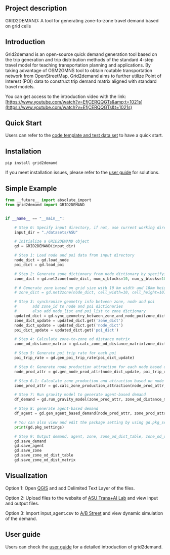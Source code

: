 ## Project description

GRID2DEMAND: A tool for generating zone-to-zone travel demand based on grid cells

## Introduction

Grid2demand is an open-source quick demand generation tool based on the trip generation and trip distribution methods of the standard 4-step travel model for teaching transportation planning and applications. By taking advantage of OSM2GMNS tool to obtain routable transportation network from OpenStreetMap, Grid2demand aims to further utilize Point of Interest (POI) data to construct trip demand matrix aligned with standard travel models.

You can get access to the introduction video with the link: [https://www.youtube.com/watch?v=EfjCERQQGTs&amp;t=1021s](https://www.youtube.com/watch?v=EfjCERQQGTs&t=1021s)

## Quick Start

Users can refer to the [code template and test data set](https://github.com/asu-trans-ai-lab/grid2demand) to have a quick start.

## Installation

```
pip install grid2demand
```

If you meet installation issues, please refer to the [user guide](https://github.com/asu-trans-ai-lab/grid2demand) for solutions.

## Simple Example

```python
from __future__ import absolute_import
from grid2demand import GRID2DEMAND


if __name__ == "__main__":

    # Step 0: Specify input directory, if not, use current working directory as default input directory
    input_dir = "./datasets/ASU"

    # Initialize a GRID2DEMAND object
    gd = GRID2DEMAND(input_dir)

    # Step 1: Load node and poi data from input directory
    node_dict = gd.load_node
    poi_dict = gd.load_poi

    # Step 2: Generate zone dictionary from node dictionary by specifying number of x blocks and y blocks
    zone_dict = gd.net2zone(node_dict, num_x_blocks=10, num_y_blocks=10)

    # # Generate zone based on grid size with 10 km width and 10km height for each zone
    # zone_dict = gd.net2zone(node_dict, cell_width=10, cell_height=10)

    # Step 3: synchronize geometry info between zone, node and poi
    #       add zone_id to node and poi dictionaries
    #       also add node_list and poi_list to zone dictionary
    updated_dict = gd.sync_geometry_between_zone_and_node_poi(zone_dict, node_dict, poi_dict)
    zone_dict_update = updated_dict.get('zone_dict')
    node_dict_update = updated_dict.get('node_dict')
    poi_dict_update = updated_dict.get('poi_dict')

    # Step 4: Calculate zone-to-zone od distance matrix
    zone_od_distance_matrix = gd.calc_zone_od_distance_matrix(zone_dict_update)

    # Step 5: Generate poi trip rate for each poi
    poi_trip_rate = gd.gen_poi_trip_rate(poi_dict_update)

    # Step 6: Generate node production attraction for each node based on poi_trip_rate
    node_prod_attr = gd.gen_node_prod_attr(node_dict_update, poi_trip_rate)

    # Step 6.1: Calculate zone production and attraction based on node production and attraction
    zone_prod_attr = gd.calc_zone_production_attraction(node_prod_attr, zone_dict_update)

    # Step 7: Run gravity model to generate agent-based demand
    df_demand = gd.run_gravity_model(zone_prod_attr, zone_od_distance_matrix)

    # Step 8: generate agent-based demand
    df_agent = gd.gen_agent_based_demand(node_prod_attr, zone_prod_attr, df_demand=df_demand)

    # You can also view and edit the package setting by using gd.pkg_settings
    print(gd.pkg_settings)

    # Step 9: Output demand, agent, zone, zone_od_dist_table, zone_od_dist_matrix files to output directory
    gd.save_demand
    gd.save_agent
    gd.save_zone
    gd.save_zone_od_dist_table
    gd.save_zone_od_dist_matrix
```

## Visualization

Option 1: Open [QGIS](https://www.qgis.org/) and add Delimited Text Layer of the files.

Option 2: Upload files to the website of [ASU Trans+AI Lab](https://asu-trans-ai-lab.github.io/index.html#/) and view input and output files.

Option 3: Import input_agent.csv to [A/B Street](https://a-b-street.github.io/docs/howto/asu.html) and view dynamic simulation of the demand.

## User guide

Users can check the [user guide](https://github.com/asu-trans-ai-lab/grid2demand/blob/main/README.md) for a detailed introduction of grid2demand.

